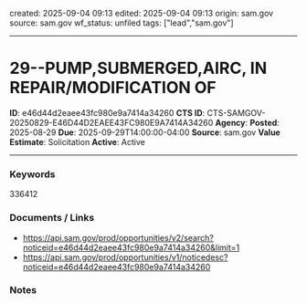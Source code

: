 created: 2025-09-04 09:13
edited: 2025-09-04 09:13
origin: sam.gov
source: sam.gov
wf_status: unfiled
tags: ["lead","sam.gov"]

---

# 29--PUMP,SUBMERGED,AIRC, IN REPAIR/MODIFICATION OF

**ID**: e46d44d2eaee43fc980e9a7414a34260
**CTS ID**: CTS-SAMGOV-20250829-E46D44D2EAEE43FC980E9A7414A34260
**Agency**: 
**Posted**: 2025-08-29
**Due**: 2025-09-29T14:00:00-04:00
**Source**: sam.gov
**Value Estimate**: Solicitation
**Active**: Active

---

### Keywords
336412

### Documents / Links
- <https://api.sam.gov/prod/opportunities/v2/search?noticeid=e46d44d2eaee43fc980e9a7414a34260&limit=1>
- <https://api.sam.gov/prod/opportunities/v1/noticedesc?noticeid=e46d44d2eaee43fc980e9a7414a34260>

### Notes


